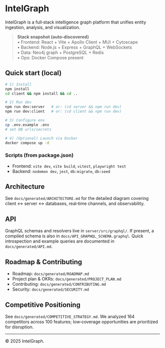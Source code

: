# IntelGraph

IntelGraph is a full‑stack intelligence graph platform that unifies entity ingestion, analysis, and visualization.

> **Stack snapshot (auto‑discovered)**  
> • Frontend: React + Vite + Apollo Client + MUI + Cytoscape  
> • Backend: Node.js + Express + GraphQL + WebSockets  
> • Data: Neo4j graph + PostgreSQL + Redis  
> • Ops: Docker Compose present

## Quick start (local)

```bash
# 1) Install
npm install
cd client && npm install && cd ..

# 2) Run dev
npm run dev:server   # or: (cd server && npm run dev)
npm run dev:client   # or: (cd client && npm run dev)

# 3) Configure env
cp .env.example .env
# set DB urls/secrets

# 4) (Optional) Launch via Docker
docker compose up -d
```

### Scripts (from package.json)
- Frontend: `vite dev`, `vite build`, `vitest`, `playwright test`
- Backend: `nodemon dev`, `jest`, `db:migrate`, `db:seed`

## Architecture

See `docs/generated/ARCHITECTURE.md` for the detailed diagram covering client ↔ server ↔ databases, real‑time channels, and observability.

## API

GraphQL schemas and resolvers live in `server/src/graphql/`. If present, a compiled schema is also in `docs/API_GRAPHQL_SCHEMA.graphql`. Quick introspection and example queries are documented in `docs/generated/API.md`.

## Roadmap & Contributing

- Roadmap: `docs/generated/ROADMAP.md`  
- Project plan & OKRs: `docs/generated/PROJECT_PLAN.md`  
- Contributing: `docs/generated/CONTRIBUTING.md`  
- Security: `docs/generated/SECURITY.md`

## Competitive Positioning

See `docs/generated/COMPETITIVE_STRATEGY.md`. We analyzed 164 competitors across 100 features; low‑coverage opportunities are prioritized for disruption.

---

© 2025 IntelGraph.
